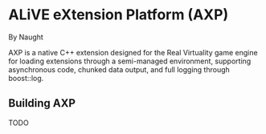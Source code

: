 
ALiVE eXtension Platform (AXP)
==============================
By Naught

AXP is a native C++ extension designed for the Real Virtuality game engine for
loading extensions through a semi-managed environment, supporting asynchronous
code, chunked data output, and full logging through boost::log.

## Building AXP

TODO
